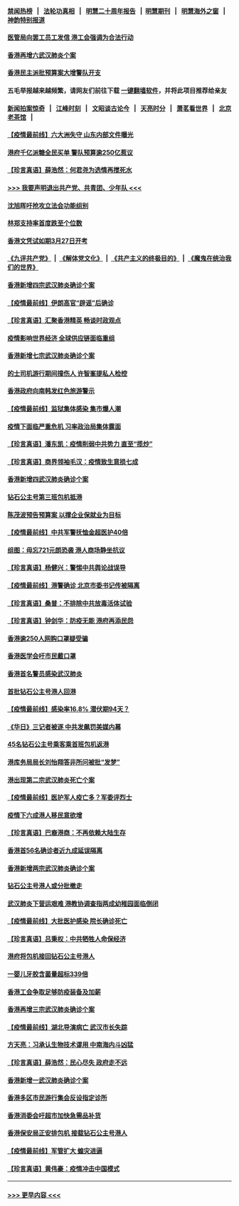 #### [禁闻热榜](热点新闻.md?=0)  &nbsp;&nbsp;|&nbsp;&nbsp; [法轮功真相](https://github.com/gfw-breaker/truth/blob/master/README.md?=0) &nbsp;&nbsp;|&nbsp;&nbsp; [明慧二十周年报告](https://github.com/gfw-breaker/mh-reports/blob/master/README.md?=0) &nbsp;&nbsp;|&nbsp;&nbsp;[明慧期刊](https://github.com/gfw-breaker/mh-qikan) &nbsp;&nbsp;|&nbsp;&nbsp; [明慧海外之窗](https://github.com/gfw-breaker/mh-news/blob/master/README.md?=0) &nbsp;&nbsp;|&nbsp;&nbsp; [神韵特别报道](https://github.com/gfw-breaker/mh-news/blob/master/shenyun.md?=0)
#### [医管局向罢工员工发信 港工会强调为合法行动](../pages/nsc415/n11898870.md?t=02271102) 
#### [香港再增六武汉肺炎个案](../pages/nsc415/n11898843.md?t=02271102) 
#### [香港民主派批预算案大增警队开支](../pages/nsc415/n11898813.md?t=02271102) 
#### 五毛举报越来越频繁，请网友们前往下载 [一键翻墙软件](https://github.com/gfw-breaker/ssr-accounts)，并将此项目推荐给亲友
#### [新闻拍案惊奇](https://github.com/gfw-breaker/banned-news/blob/master/pages/link4.md) &nbsp;&nbsp;|&nbsp;&nbsp; [江峰时刻](https://github.com/gfw-breaker/banned-news/blob/master/pages/link4.md) &nbsp;&nbsp;|&nbsp;&nbsp; [文昭谈古论今](https://github.com/gfw-breaker/banned-news/blob/master/pages/link4.md) &nbsp;&nbsp;|&nbsp;&nbsp; [天亮时分](https://github.com/gfw-breaker/banned-news/blob/master/pages/link4.md) &nbsp;&nbsp;|&nbsp;&nbsp; [萧茗看世界](https://github.com/gfw-breaker/banned-news/blob/master/pages/link4.md) &nbsp;&nbsp;|&nbsp;&nbsp; [北京老茶馆](https://github.com/gfw-breaker/banned-news/blob/master/pages/link4.md) &nbsp;&nbsp;|&nbsp;&nbsp; 
#### [【疫情最前线】六大洲失守 山东内部文件曝光](../pages/nsc415/n11898455.md?t=02271102) 
#### [港府千亿派糖全民买单 警队预算逾250亿惹议](../pages/nsc415/n11898608.md?t=02271102) 
#### [【珍言真语】薛浩然：何君尧为选情再搅死水](../pages/nsc415/n11898269.md?t=02271102) 
#### [>>> 我要声明退出共产党、共青团、少年队 <<<](https://github.com/begood0513/goodnews/blob/master/quit/letter.md) 
#### [沈旭晖吁抢攻立法会功能组别](../pages/nsc415/n11896084.md?t=02271102) 
#### [林郑支持率首度跌至个位数](../pages/nsc415/n11896058.md?t=02271102) 
#### [香港文凭试如期3月27日开考](../pages/nsc415/n11896055.md?t=02271102) 
#### [《九评共产党》](https://github.com/begood0513/9ping.md/blob/master/README.md) &nbsp;|&nbsp; [《解体党文化》](../../../../jtdwh.md/blob/master/README.md)  &nbsp;|&nbsp; [《共产主义的终极目的》](../../../../gczydzjmd.md/blob/master/README.md) &nbsp;|&nbsp; [《魔鬼在统治我们的世界》](../../../../mgztzwmdsj.md/blob/master/README.md) 
#### [香港新增四宗武汉肺炎确诊个案](../pages/nsc415/n11896040.md?t=02271102) 
#### [【疫情最前线】伊朗高官“辟谣”后确诊](../pages/nsc415/n11895902.md?t=02271102) 
#### [【珍言真语】汇聚香港精英 畅谈时政观点](../pages/nsc415/n11895733.md?t=02271102) 
#### [疫情影响世界经济 全球供应链面临重组](../pages/nsc415/n11895634.md?t=02271102) 
#### [香港新增七宗武汉肺炎确诊个案](../pages/nsc415/n11893498.md?t=02271102) 
#### [的士司机游行期间撞伤人 许智峯提私人检控](../pages/nsc415/n11893483.md?t=02271102) 
#### [香港政府向南韩发红色旅游警示](../pages/nsc415/n11893398.md?t=02271102) 
#### [【疫情最前线】监狱集体感染 集市爆人潮](../pages/nsc415/n11893181.md?t=02271102) 
#### [疫情下面临严重危机  习率政治局集体露面](../pages/nsc415/n11893305.md?t=02271102) 
#### [【珍言真语】潘东凯：疫情削弱中共势力 直至“揽炒”](../pages/nsc415/n11892866.md?t=02271102) 
#### [【珍言真语】商界领袖毛汉：疫情致生意损七成](../pages/nsc415/n11890348.md?t=02271102) 
#### [香港新增四武汉肺炎确诊个案](../pages/nsc415/n11890610.md?t=02271102) 
#### [钻石公主号第三班包机抵港](../pages/nsc415/n11890645.md?t=02271102) 
#### [陈茂波预告预算案 以撑企业保就业为目标](../pages/nsc415/n11890574.md?t=02271102) 
#### [【疫情最前线】中共军警抚恤金超医护40倍](../pages/nsc415/n11890458.md?t=02271102) 
#### [组图：毋忘721元朗恐袭 港人商场静坐抗议](../pages/nsc415/n11876882.md?t=02271102) 
#### [【珍言真语】杨健兴：警惕中共舆论战误导](../pages/nsc415/n11888131.md?t=02271102) 
#### [【疫情最前线】港警确诊 北京市委书记传被隔离](../pages/nsc415/n11886872.md?t=02271102) 
#### [【珍言真语】桑普：不排除中共放毒活体试验](../pages/nsc415/n11886832.md?t=02271102) 
#### [【珍言真语】钟剑华：防疫无能 港府再添民怨](../pages/nsc415/n11884504.md?t=02271102) 
#### [香港逾250人网购口罩疑受骗](../pages/nsc415/n11884388.md?t=02271102) 
#### [香港医学会吁市民戴口罩](../pages/nsc415/n11884367.md?t=02271102) 
#### [香港首名警员感染武汉肺炎](../pages/nsc415/n11884357.md?t=02271102) 
#### [首批钻石公主号港人回港](../pages/nsc415/n11884333.md?t=02271102) 
#### [【疫情最前线】感染率16.8% 潜伏期94天？](../pages/nsc415/n11884256.md?t=02271102) 
#### [《华日》三记者被逐 中共发飙罚美媒内幕](../pages/nsc415/n11884184.md?t=02271102) 
#### [45名钻石公主号乘客乘首班包机返港](../pages/nsc415/n11881770.md?t=02271102) 
#### [港库务局局长刘怡翔答非所问被批“发梦”](../pages/nsc415/n11881752.md?t=02271102) 
#### [港出现第二宗武汉肺炎死亡个案](../pages/nsc415/n11881736.md?t=02271102) 
#### [【疫情最前线】医护军人疫亡多？军委评烈士](../pages/nsc415/n11881655.md?t=02271102) 
#### [疫情下六成港人移民意欲增](../pages/nsc415/n11881699.md?t=02271102) 
#### [【珍言真语】巴裔港商：不再依赖大陆生存](../pages/nsc415/n11881126.md?t=02271102) 
#### [香港首56名确诊者近九成延误隔离](../pages/nsc415/n11879079.md?t=02271102) 
#### [香港新增两宗武汉肺炎确诊个案](../pages/nsc415/n11879064.md?t=02271102) 
#### [钻石公主号港人或分批撤走](../pages/nsc415/n11879029.md?t=02271102) 
#### [武汉肺炎下营运艰难 港教协调查指两成幼稚园面临倒闭](../pages/nsc415/n11878989.md?t=02271102) 
#### [【疫情最前线】大批医护感染 院长确诊死亡](../pages/nsc415/n11878595.md?t=02271102) 
#### [【珍言真语】吕秉权：中共牺牲人命保经济](../pages/nsc415/n11878390.md?t=02271102) 
#### [港府将包机接回钻石公主号港人](../pages/nsc415/n11876352.md?t=02271102) 
#### [一婴儿牙胶含菌量超标339倍](../pages/nsc415/n11876336.md?t=02271102) 
#### [香港工会争取足够防疫装备及加薪](../pages/nsc415/n11876313.md?t=02271102) 
#### [香港再增三宗武汉肺炎确诊个案](../pages/nsc415/n11876297.md?t=02271102) 
#### [【疫情最前线】湖北导演病亡 武汉市长失踪](../pages/nsc415/n11876272.md?t=02271102) 
#### [方天亮：习承认生物技术谬用 中南海内斗凶猛](../pages/nsc415/n11873679.md?t=02271102) 
#### [【珍言真语】薛浩然：民心尽失 政府走不远](../pages/nsc415/n11875838.md?t=02271102) 
#### [香港新增一武汉肺炎确诊个案](../pages/nsc415/n11874044.md?t=02271102) 
#### [香港多区市民游行集会反设指定诊所](../pages/nsc415/n11874017.md?t=02271102) 
#### [香港消委会吁超市加快急需品补货](../pages/nsc415/n11874003.md?t=02271102) 
#### [香港保安局正安排包机 接载钻石公主号港人](../pages/nsc415/n11873932.md?t=02271102) 
#### [【疫情最前线】军管扩大 蝗灾进逼](../pages/nsc415/n11873780.md?t=02271102) 
#### [【珍言真语】黄伟豪：疫情冲击中国模式](../pages/nsc415/n11873482.md?t=02271102) 

----
#### [ >>> 更早内容 <<< ](../indexes/nsc415-earlier.md)

